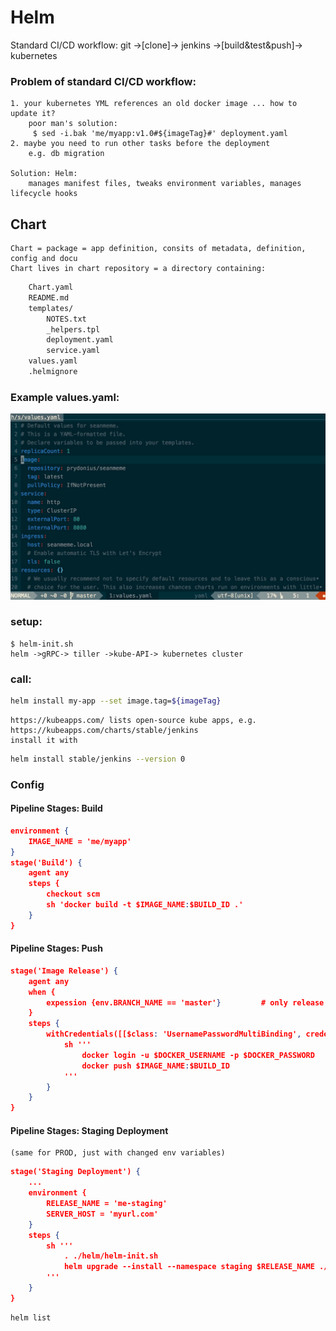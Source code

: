 # Helm
Standard CI/CD workflow: git ->[clone]-> jenkins ->[build&test&push]-> kubernetes
### Problem of standard CI/CD workflow:
	1. your kubernetes YML references an old docker image ... how to update it?
		poor man's solution:
		 $ sed -i.bak 'me/myapp:v1.0#${imageTag}#' deployment.yaml
	2. maybe you need to run other tasks before the deployment
		e.g. db migration

	Solution: Helm:
		manages manifest files, tweaks environment variables, manages lifecycle hooks
## Chart
	Chart = package = app definition, consits of metadata, definition, config and docu
	Chart lives in chart repository = a directory containing:
```sh
	Chart.yaml
	README.md
	templates/
		NOTES.txt
		_helpers.tpl
		deployment.yaml
		service.yaml
	values.yaml
	.helmignore
```
### Example values.yaml:
<img src="helm.values.yaml.png" width="550px">

### setup:
	$ helm-init.sh
	helm ->gRPC-> tiller ->kube-API-> kubernetes cluster
### call:
```sh
helm install my-app --set image.tag=${imageTag}
```
	https://kubeapps.com/ lists open-source kube apps, e.g.
	https://kubeapps.com/charts/stable/jenkins
	install it with
```sh
helm install stable/jenkins --version 0
```
### Config
#### Pipeline Stages: Build
```json
environment {
	IMAGE_NAME = 'me/myapp'
}
stage('Build') {
	agent any
	steps {
		checkout scm
		sh 'docker build -t $IMAGE_NAME:$BUILD_ID .'
	}
}
```
#### Pipeline Stages: Push
```json
stage('Image Release') {
	agent any
	when {
		expession {env.BRANCH_NAME == 'master'}			# only release master builds
	}
	steps {
		withCredentials([[$class: 'UsernamePasswordMultiBinding', credentialsId: 'dockerhub', usernameVariable: 'DOCKER_USERNAME', passwordVariable: 'DOCKER_PASSWORD']]) {
			sh '''
				docker login -u $DOCKER_USERNAME -p $DOCKER_PASSWORD
				docker push $IMAGE_NAME:$BUILD_ID
			'''
		}
	}
}
```
#### Pipeline Stages: Staging Deployment
	(same for PROD, just with changed env variables)
```json
stage('Staging Deployment') {
	...
	environment {
		RELEASE_NAME = 'me-staging'
		SERVER_HOST = 'myurl.com'
	}
	steps {
		sh '''
			. ./helm/helm-init.sh
			helm upgrade --install --namespace staging $RELEASE_NAME ./helm/me --set image.tag=$BUILD_ID,ingress.host=$SERVER_HOST
		'''
	}
}
```
```sh
helm list
```
